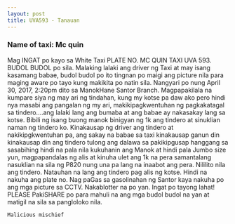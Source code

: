 ```yaml
---
layout: post
title: UVA593 - Tanauan
---
```


### Name of taxi: Mc quin

Mag INGAT po kayo sa White Taxi
PLATE NO. MC QUIN TAXI UVA 593. BUDOL BUDOL po sila. 
Malaking lalaki ang driver ng Taxi at may isang kasamang babae, budol budol po ito tingnan po maigi ang picture nila para maging aware po tayo kung makikita po natin sila.
Nangyari po nung April 30, 2017, 2:20pm dito sa ManokHane Santor Branch.
Magpapakilala na kumpare siya ng may ari ng tindahan, kung my kotse pa daw ako pero hindi nya masabi ang pangalan ng my ari, makikipagkwentuhan ng pagkakatagal sa tindero....ang lalaki lang ang bumaba at ang babae ay nakasakay lang sa kotse.
Bibili ng isang buong manok binigyan ng 1k ang tindero at sinuklian naman ng tindero ko. Kinakausap ng driver ang tindero at nakikipgkwentuhan pa, ang sakay na babae sa taxi kinakausap ganun din kinakausap din ang tindero tulong ang dalawa sa pakikipgusap hanggang sa sasabihing hindi na pala nila kukuhanin ang Manok at hindi pala Jumbo size yun, magpapandalas ng alis at kinuha ulet ang 1k na pera samantalang nasuklian na sila ng P820 nung una pa lang na inaabot ang pera. Nililito nila ang tindero. Natauhan na lang ang tindero pag alis ng kotse. Hindi na nakuha ang plate no. Nag paGas sa gasolinahan ng Santor kaya nakuha po ang mga picture sa CCTV. Nakablotter na po yan. Ingat po tayong lahat! PLEASE PakiSHARE po para mahuli na ang mga budol budol na yan at matigil na sila sa pangloloko nila.

```Malicious mischief```
